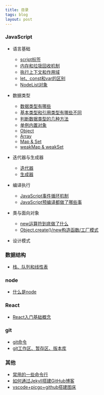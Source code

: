 ```yaml
---
title: 目录
tags: blog
layout: post
---
```


### JavaScript

- 语言基础
  - [script标签](https://moxiaodegu.github.io/2020/04/script/)
  - [内存和垃圾回收机制](https://moxiaodegu.github.io/2020/04/memory/)
  - [执行上下文和作用域](https://moxiaodegu.github.io/2020/05/execution-context/)
  - [let、const和var的区别](https://moxiaodegu.github.io/2020/01/let-var/)
  - [NodeList对象](https://moxiaodegu.github.io/2020/01/node-list-obj/)
  
- 数据类型
  - [数据类型有哪些](https://moxiaodegu.github.io/2020/03/dataType/)
  - [基本类型和引用类型有哪些不同](https://moxiaodegu.github.io/2020/01/make-difference/)
  - [判断数据类型的几种方法](https://moxiaodegu.github.io/2020/01/data-type-judgment/)
  - [单例内置对象](https://moxiaodegu.github.io/2020/01/singleton-built-object/)
  - [Object](https://moxiaodegu.github.io/2020/01/object/)
  - [Array](https://moxiaodegu.github.io/2020/02/array/)
  - [Map & Set](https://moxiaodegu.github.io/2020/02/map-and-set/)
  - [weakMap & weakSet](https://moxiaodegu.github.io/2020/02/weakmap-and-weakset/)

- 迭代器与生成器
  - [迭代器](https://moxiaodegu.github.io/2020/02/iterator/)
  - [生成器](https://moxiaodegu.github.io/2020/02/generator/)

- 编译执行
  - [JavaScript事件循环机制](https://moxiaodegu.github.io/2021/01/eventloop/)
  - [JavaScript预编译都做了哪些事](https://moxiaodegu.github.io/2021/01/precompile/)
- 类与面向对象
  - [new运算符到底做了什么](https://moxiaodegu.github.io/2020/12/new/)
  - [Object.create()/new构造函数/工厂模式](https://moxiaodegu.github.io/2020/06/object-create-Function/)
- 设计模式

### 数据结构

- [栈、队列和线性表](https://moxiaodegu.github.io/2020/01/stack-queue/)

### node

- [什么是node](https://moxiaodegu.github.io/2021/01/nodejs/)

### React

- [React入门基础概念](https://moxiaodegu.github.io/2020/12/react-basics/)

<!-- **npm/yarn** -->

### git

- [git命令](https://moxiaodegu.github.io/2020/02/git/)
- [git工作区、暂存区、版本库](https://moxiaodegu.github.io/2020/02/git-stage/)

### 其他

- [常用的一些命令行](https://moxiaodegu.github.io/2020/03/tools-commoncmd/)
- [如何通过Jekyll搭建GitHub博客](https://moxiaodegu.github.io/2020/11/build-blog/)
- [vscode+picgo+github搭建图床](https://moxiaodegu.github.io/2020/7/picgo/)